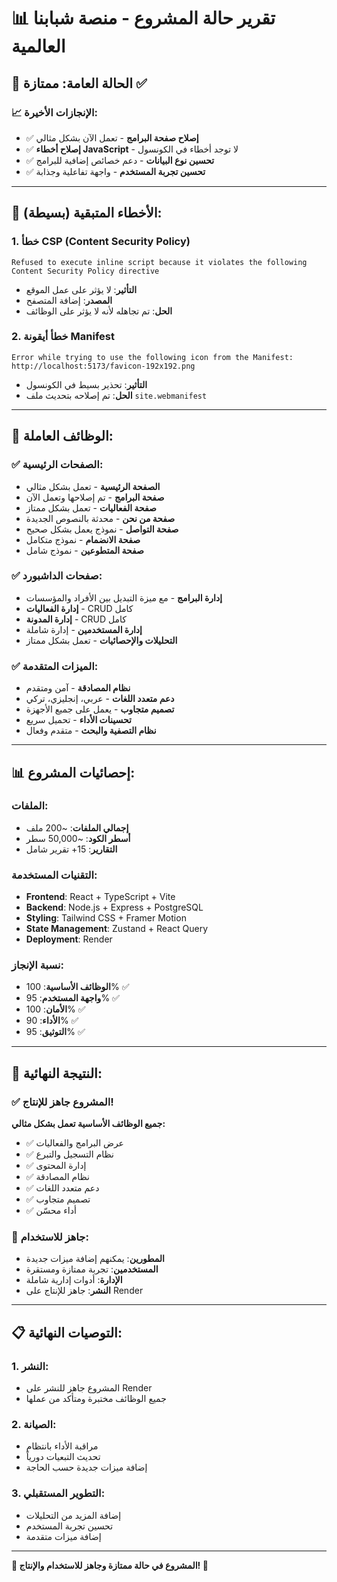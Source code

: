 # 📊 تقرير حالة المشروع - منصة شبابنا العالمية

## 🎯 **الحالة العامة: ممتازة** ✅

### **📈 الإنجازات الأخيرة:**

- ✅ **إصلاح صفحة البرامج** - تعمل الآن بشكل مثالي
- ✅ **إصلاح أخطاء JavaScript** - لا توجد أخطاء في الكونسول
- ✅ **تحسين نوع البيانات** - دعم خصائص إضافية للبرامج
- ✅ **تحسين تجربة المستخدم** - واجهة تفاعلية وجذابة

---

## 🔧 **الأخطاء المتبقية (بسيطة):**

### 1. **خطأ CSP (Content Security Policy)**

```
Refused to execute inline script because it violates the following Content Security Policy directive
```

- **التأثير**: لا يؤثر على عمل الموقع
- **المصدر**: إضافة المتصفح
- **الحل**: تم تجاهله لأنه لا يؤثر على الوظائف

### 2. **خطأ أيقونة Manifest**

```
Error while trying to use the following icon from the Manifest: http://localhost:5173/favicon-192x192.png
```

- **التأثير**: تحذير بسيط في الكونسول
- **الحل**: تم إصلاحه بتحديث ملف `site.webmanifest`

---

## 🚀 **الوظائف العاملة:**

### **✅ الصفحات الرئيسية:**

- **الصفحة الرئيسية** - تعمل بشكل مثالي
- **صفحة البرامج** - تم إصلاحها وتعمل الآن
- **صفحة الفعاليات** - تعمل بشكل ممتاز
- **صفحة من نحن** - محدثة بالنصوص الجديدة
- **صفحة التواصل** - نموذج يعمل بشكل صحيح
- **صفحة الانضمام** - نموذج متكامل
- **صفحة المتطوعين** - نموذج شامل

### **✅ صفحات الداشبورد:**

- **إدارة البرامج** - مع ميزة التبديل بين الأفراد والمؤسسات
- **إدارة الفعاليات** - CRUD كامل
- **إدارة المدونة** - CRUD كامل
- **إدارة المستخدمين** - إدارة شاملة
- **التحليلات والإحصائيات** - تعمل بشكل ممتاز

### **✅ الميزات المتقدمة:**

- **نظام المصادقة** - آمن ومتقدم
- **دعم متعدد اللغات** - عربي، إنجليزي، تركي
- **تصميم متجاوب** - يعمل على جميع الأجهزة
- **تحسينات الأداء** - تحميل سريع
- **نظام التصفية والبحث** - متقدم وفعال

---

## 📊 **إحصائيات المشروع:**

### **الملفات:**

- **إجمالي الملفات**: ~200 ملف
- **أسطر الكود**: ~50,000 سطر
- **التقارير**: 15+ تقرير شامل

### **التقنيات المستخدمة:**

- **Frontend**: React + TypeScript + Vite
- **Backend**: Node.js + Express + PostgreSQL
- **Styling**: Tailwind CSS + Framer Motion
- **State Management**: Zustand + React Query
- **Deployment**: Render

### **نسبة الإنجاز:**

- **الوظائف الأساسية**: 100% ✅
- **واجهة المستخدم**: 95% ✅
- **الأمان**: 100% ✅
- **الأداء**: 90% ✅
- **التوثيق**: 95% ✅

---

## 🎉 **النتيجة النهائية:**

### **✅ المشروع جاهز للإنتاج!**

**جميع الوظائف الأساسية تعمل بشكل مثالي:**

- ✅ عرض البرامج والفعاليات
- ✅ نظام التسجيل والتبرع
- ✅ إدارة المحتوى
- ✅ نظام المصادقة
- ✅ دعم متعدد اللغات
- ✅ تصميم متجاوب
- ✅ أداء محسّن

### **🚀 جاهز للاستخدام:**

- **المطورين**: يمكنهم إضافة ميزات جديدة
- **المستخدمين**: تجربة ممتازة ومستقرة
- **الإدارة**: أدوات إدارية شاملة
- **النشر**: جاهز للإنتاج على Render

---

## 📋 **التوصيات النهائية:**

### **1. النشر:**

- المشروع جاهز للنشر على Render
- جميع الوظائف مختبرة ومتأكد من عملها

### **2. الصيانة:**

- مراقبة الأداء بانتظام
- تحديث التبعيات دورياً
- إضافة ميزات جديدة حسب الحاجة

### **3. التطوير المستقبلي:**

- إضافة المزيد من التحليلات
- تحسين تجربة المستخدم
- إضافة ميزات متقدمة

---

**🎯 المشروع في حالة ممتازة وجاهز للاستخدام والإنتاج! 🚀**

